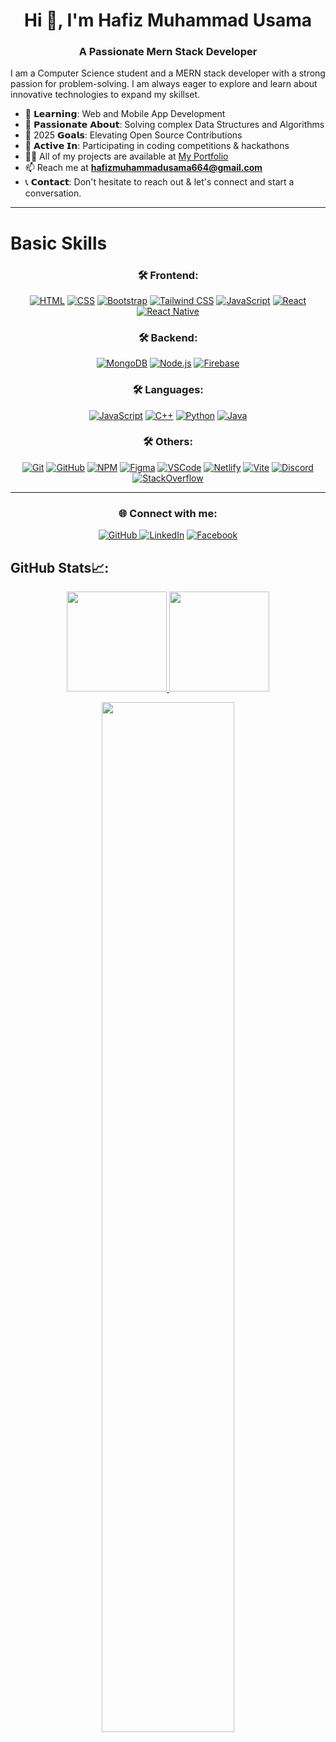 <h1 align="center">Hi 👋, I'm Hafiz Muhammad Usama</h1>
<h3 align="center">A Passionate Mern Stack Developer </h3>


I am a Computer Science student and a MERN stack developer with a strong passion for problem-solving. I am always eager to explore and learn about innovative technologies to expand my skillset.

- 📘 𝗟𝗲𝗮𝗿𝗻𝗶𝗻𝗴: Web and Mobile App Development
- 🧠 𝗣𝗮𝘀𝘀𝗶𝗼𝗻𝗮𝘁𝗲 𝗔𝗯𝗼𝘂𝘁: Solving complex Data Structures and Algorithms
- 🥅 2025 𝗚𝗼𝗮𝗹𝘀: Elevating Open Source Contributions
- 🚀 𝗔𝗰𝘁𝗶𝘃𝗲 𝗜𝗻: Participating in coding competitions & hackathons
- 👨‍💻 All of my projects are available at [My Portfolio](https://hafizusamaportfolio.netlify.app/)
- 📫 Reach me at **hafizmuhammadusama664@gmail.com**  
- 📞 𝗖𝗼𝗻𝘁𝗮𝗰𝘁: Don't hesitate to reach out & let's connect and start a conversation.

---

# Basic Skills


<h3 align="center">🛠️ Frontend:</h3> <p align="center"> <a href="https://github.com/usamahafiz" target="_blank"><img alt="HTML" src="https://img.shields.io/badge/HTML5-E34F26?style=for-the-badge&logo=html5&logoColor=white" /></a> <a href="https://github.com/usamahafiz" target="_blank"><img alt="CSS" src="https://img.shields.io/badge/CSS3-1572B6?style=for-the-badge&logo=css3&logoColor=white" /></a> <a href="https://getbootstrap.com" target="_blank"><img alt="Bootstrap" src="https://img.shields.io/badge/Bootstrap-563D7C?style=for-the-badge&logo=bootstrap&logoColor=white" /></a> <a href="https://tailwindcss.com/" target="_blank"><img alt="Tailwind CSS" src="https://img.shields.io/badge/Tailwind%20CSS-38B2AC?style=for-the-badge&logo=tailwindcss&logoColor=white" /></a> <a href="https://www.javascript.com/" target="_blank"><img alt="JavaScript" src="https://img.shields.io/badge/JavaScript-F7DF1E?style=for-the-badge&logo=javascript&logoColor=black" /></a> <a href="https://reactjs.org/" target="_blank"><img alt="React" src="https://img.shields.io/badge/React-61DAFB?style=for-the-badge&logo=react&logoColor=white" /></a> <a href="https://reactnative.dev/" target="_blank"><img alt="React Native" src="https://img.shields.io/badge/React%20Native-61DAFB?style=for-the-badge&logo=react&logoColor=white" /></a>  </p>

<h3 align="center">🛠️ Backend:</h3> <p align="center"> <a href="https://www.mongodb.com/" target="_blank"><img alt="MongoDB" src="https://img.shields.io/badge/MongoDB-47A248?style=for-the-badge&logo=mongodb&logoColor=white" /></a> <a href="https://nodejs.org/" target="_blank"><img alt="Node.js" src="https://img.shields.io/badge/Node.js-339933?style=for-the-badge&logo=node.js&logoColor=white" /></a> <a href="https://firebase.google.com/" target="_blank"><img alt="Firebase" src="https://img.shields.io/badge/Firebase-FFCA28?style=for-the-badge&logo=firebase&logoColor=white" /></a> </p>

<h3 align="center">🛠️ Languages:</h3> <p align="center"> <a href="https://github.com/usamahafiz" target="_blank"><img alt="JavaScript" src="https://img.shields.io/badge/JavaScript-F7DF1E?style=for-the-badge&logo=javascript&logoColor=black" /></a> <a href="https://www.cplusplus.com/" target="_blank"><img alt="C++" src="https://img.shields.io/badge/C%2B%2B-00599C?style=for-the-badge&logo=c%2B%2B&logoColor=white" /></a> <a href="https://www.python.org/" target="_blank"><img alt="Python" src="https://img.shields.io/badge/Python-3776AB?style=for-the-badge&logo=python&logoColor=white" /></a> <a href="https://www.java.com/" target="_blank"><img alt="Java" src="https://img.shields.io/badge/Java-007396?style=for-the-badge&logo=java&logoColor=white" /></a> </p>

<h3 align="center">🛠️ Others:</h3> <p align="center"> <a href="https://git-scm.com/" target="_blank"><img alt="Git" src="https://img.shields.io/badge/Git-F05032?style=for-the-badge&logo=git&logoColor=white" /></a> <a href="https://github.com/" target="_blank"><img alt="GitHub" src="https://img.shields.io/badge/GitHub-181717?style=for-the-badge&logo=github&logoColor=white" /></a> <a href="https://www.npmjs.com/" target="_blank"><img alt="NPM" src="https://img.shields.io/badge/NPM-CB3837?style=for-the-badge&logo=npm&logoColor=white" /></a> <a href="https://www.figma.com/" target="_blank"><img alt="Figma" src="https://img.shields.io/badge/Figma-F24E1E?style=for-the-badge&logo=figma&logoColor=white" /></a> <a href="https://code.visualstudio.com/" target="_blank"><img alt="VSCode" src="https://img.shields.io/badge/VSCode-007ACC?style=for-the-badge&logo=visualstudiocode&logoColor=white" /></a> <a href="https://www.netlify.com/" target="_blank"><img alt="Netlify" src="https://img.shields.io/badge/Netlify-00C7B7?style=for-the-badge&logo=netlify&logoColor=white" /></a> <a href="https://vitejs.dev/" target="_blank"><img alt="Vite" src="https://img.shields.io/badge/Vite-646CFF?style=for-the-badge&logo=vite&logoColor=white" /></a> <a href="https://discord.com/" target="_blank"><img alt="Discord" src="https://img.shields.io/badge/Discord-5865F2?style=for-the-badge&logo=discord&logoColor=white" /></a> <a href="https://stackoverflow.com/" target="_blank"><img alt="StackOverflow" src="https://img.shields.io/badge/StackOverflow-F58025?style=for-the-badge&logo=stackoverflow&logoColor=white" /></a> </p>


---

<h3 align="center">🌐 Connect with me:</h3>
<p align="center">
       <a href="https://github.com/usamahafiz" target="_blank">
    <img alt="GitHub" src="https://img.shields.io/badge/GitHub-181717?style=for-the-badge&logo=github&logoColor=white"/>
</a>
  <a href="https://www.linkedin.com/in/hafiz-usama-38a9922b0/" target="_blank"><img alt="LinkedIn" src="https://img.shields.io/badge/LinkedIn-0077B5?style=for-the-badge&logo=linkedin&logoColor=white"/></a>
  <a href="https://www.facebook.com/people/Muhammad-Usama/pfbid0Bdm5cP4EBnLG6LCKXWNS2mWkqpgjuVwK11vcbdQw6bQNmZmvJN7qnyB7pz8mDv9Dl/?mibextid=ZbWKwL" target="_blank"><img alt="Facebook" src="https://img.shields.io/badge/Facebook-1877F2?style=for-the-badge&logo=facebook&logoColor=white"/></a>
</p>


## GitHub Stats📈:
<p align="center">
    <a href="https://github.com/usamahafiz">
        <img height="160em" src="https://github-readme-stats-git-masterrstaa-rickstaa.vercel.app/api?username=usamahafiz&show_icons=true&theme=algolia&include_all_commits=true&count_private=true&hide_border=true"/>
        <img height="160em" src="https://github-readme-stats-eight-theta.vercel.app/api/top-langs/?username=usamahafiz&langs_count=12&layout=compact&theme=algolia&include_all_commits=true&count_private=true&hide_border=true" />
    </a>
</p>

<p align="center">
    <a href="https://github.com/usamahafiz"> 
        <img width="65%" src="https://github-readme-streak-stats.herokuapp.com/?user=usamahafiz&theme=algolia&hide_border=true" /> 
    </a>  
</p>

<br>

<!-- 
<div align="center">
    <a href="https://github.com/usamahafiz">
        <img src="https://quotes-github-readme.vercel.app/api?theme=dark">
    </a>
</div> 
-->
